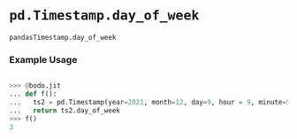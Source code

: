 # `pd.Timestamp.day_of_week`


`pandasTimestamp.day_of_week`

### Example Usage

```py

>>> @bodo.jit
... def f():
...   ts2 = pd.Timestamp(year=2021, month=12, day=9, hour = 9, minute=57, second=44, microsecond=114123)
...   return ts2.day_of_week
>>> f()
3
```



